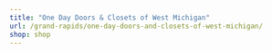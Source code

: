 ```yaml
---
title: "One Day Doors & Closets of West Michigan"
url: /grand-rapids/one-day-doors-and-closets-of-west-michigan/
shop: shop
---
```

